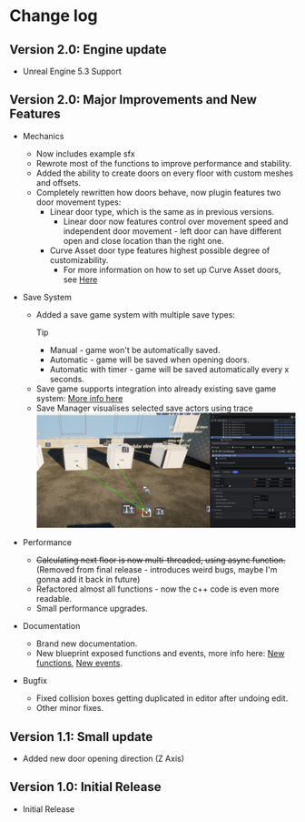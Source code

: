 # Change log

## Version 2.0: Engine update
- Unreal Engine 5.3 Support

## Version 2.0: Major Improvements and New Features

- Mechanics
    - Now includes example sfx
    - Rewrote most of the functions to improve performance and stability.
    - Added the ability to create doors on every floor with custom meshes and offsets.
    - Completely rewritten how doors behave, now plugin features two door movement types:
        - Linear door type, which is the same as in previous versions.
            - Linear door now features control over movement speed and independent door movement - left door can have different open and close location than the right one.
        - Curve Asset door type features highest possible degree of customizability.
            - For more information on how to set up Curve Asset doors, see [Here](/guides/doors-setup.md)

- Save System
    - Added a save game system with multiple save types:
        >[!Tip]
        >- Manual - game won't be automatically saved.
        >- Automatic - game will be saved when opening doors.
        >- Automatic with timer - game will be saved automatically every x seconds.
    - Save game supports integration into already existing save game system: [More info here]()
    - Save Manager visualises selected save actors using trace ![Vis Dem](/img/UnrealEditor_Wr3JTQ0kRV.jpg)

- Performance
    - ~~Calculating next floor is now multi-threaded, using async function.~~ (Removed from final release - introduces weird bugs, maybe I'm gonna add it back in future)
    - Refactored almost all functions - now the c++ code is even more readable.
    - Small performance upgrades.

- Documentation
    - Brand new documentation.
    - New blueprint exposed functions and events, more info here: [New functions](functions.md), [New events](events.md).

- Bugfix
    - Fixed collision boxes getting duplicated in editor after undoing edit.
    - Other minor fixes.

## Version 1.1: Small update
- Added new door opening direction (Z Axis)

## Version 1.0: Initial Release
- Initial Release
